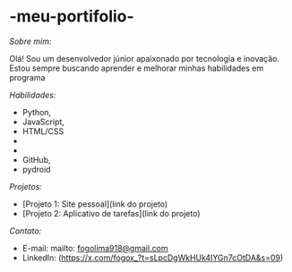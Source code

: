 # -meu-portifolio-
*Sobre mim:*

Olá! Sou um desenvolvedor júnior apaixonado por tecnologia e inovação. Estou sempre buscando aprender e melhorar minhas habilidades em programa

*Habilidades:*

- Python, 
- JavaScript, 
- HTML/CSS
- 
- 
- GitHub, 
- pydroid 

*Projetos:*

- [Projeto 1: Site pessoal](link do projeto)
- [Projeto 2: Aplicativo de tarefas](link do projeto)

*Contato:*

- E-mail: mailto: fogolima918@gmail.com
- LinkedIn: (https://x.com/fogox_?t=sLpcDgWkHUk4IYGn7cOtDA&s=09)

